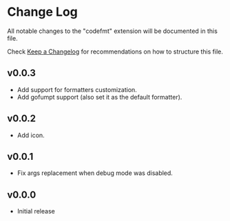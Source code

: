 # Change Log

All notable changes to the "codefmt" extension will be documented in this file.

Check [Keep a Changelog](http://keepachangelog.com/) for recommendations on how
to structure this file.

## v0.0.3

- Add support for formatters customization.
- Add gofumpt support (also set it as the default formatter).

## v0.0.2

- Add icon.

## v0.0.1

- Fix args replacement when debug mode was disabled.

## v0.0.0

- Initial release
